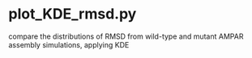 # plot_KDE_rmsd.py
compare the distributions of RMSD from wild-type and mutant AMPAR assembly simulations, applying KDE
